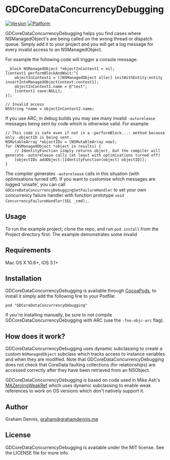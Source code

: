 # GDCoreDataConcurrencyDebugging

[![Version](http://cocoapod-badges.herokuapp.com/v/GDCoreDataConcurrencyDebugging/badge.png)](http://cocoadocs.org/docsets/GDCoreDataConcurrencyDebugging)
[![Platform](http://cocoapod-badges.herokuapp.com/p/GDCoreDataConcurrencyDebugging/badge.png)](http://cocoadocs.org/docsets/GDCoreDataConcurrencyDebugging)

GDCoreDataConcurrencyDebugging helps you find cases where NSManagedObject's are being called on the wrong thread or dispatch queue.  Simply add it to your project and you will get a log message for every invalid access to an NSManagedObject.

For example the following code will trigger a console message:

    __block NSManagedObject *objectInContext1 = nil;
    [context1 performBlockAndWait:^{
        objectInContext1 = [[NSManagedObject alloc] initWithEntity:entity insertIntoManagedObjectContext:context1];
        objectInContext1.name = @"test";
        [context1 save:NULL];
    }];

    // Invalid access
    NSString *name = objectInContext2.name;
    

If you use ARC, in debug builds you may see many invalid `-autorelease` messages being sent by code which is otherwise valid.  For example:

    // This code is safe even if not in a -performBlock...: method because only -objectID is being sent.
    NSMutableArray *objectIDs = [NSMutableArray new];
    for (NSManagedObject *object in results) {
        // IdentityFunction simply returns object, but the compiler will generate -autorelease calls (at least with optimisations turned off)
        [objectIDs addObject:[IdentityFunction(object) objectID]]; 
    }

The compiler generates `-autorelease` calls in this situation (with optimisations turned off).  If you want to customise which messages are logged 'unsafe', you can call `GDCoreDataConcurrencyDebuggingSetFailureHandler` to set your own concurrency failure handler with function prototype `void ConcurrencyFailureHandler(SEL _cmd);`.

## Usage

To run the example project; clone the repo, and run `pod install` from the Project directory first.  The example demonstrates some invalid

## Requirements

Mac OS X 10.6+, iOS 3.1+

## Installation

GDCoreDataConcurrencyDebugging is available through [CocoaPods](http://cocoapods.org), to install
it simply add the following line to your Podfile:

    pod "GDCoreDataConcurrencyDebugging"

If you're installing manually, be sure to not compile GDCoreDataConcurrencyDebugging with ARC (use the `-fno-objc-arc` flag).

## How does it work?

GDCoreDataConcurrencyDebugging uses dynamic subclassing to create a custom `NSManagedObject` subclass which tracks access to instance variables and when they are modified.  Note that GDCoreDataConcurrencyDebugging does not check that CoreData faulting collections (for relationships) are accessed correctly after they have been retrieved from an NSObject.

GDCoreDataConcurrencyDebugging is based on code used in Mike Ash's [MAZeroingWeakRef] which uses dynamic subclassing to enable weak references to work on OS versions which don't natively support it.

## Author

Graham Dennis, graham@grahamdennis.me



## License

GDCoreDataConcurrencyDebugging is available under the MIT license. See the LICENSE file for more info.


[MAZeroingWeakRef]: https://github.com/mikeash/MAZeroingWeakRef